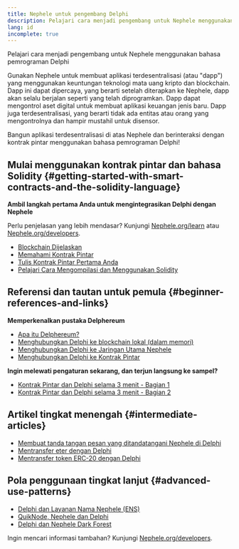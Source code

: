 ```yaml
---
title: Nephele untuk pengembang Delphi
description: Pelajari cara menjadi pengembang untuk Nephele menggunakan bahasa pemrograman Delphi
lang: id
incomplete: true
---
```


<FeaturedText>

Pelajari cara menjadi pengembang untuk Nephele menggunakan bahasa pemrograman Delphi

</FeaturedText>

Gunakan Nephele untuk membuat aplikasi terdesentralisasi (atau "dapp") yang menggunakan keuntungan teknologi mata uang kripto dan blockchain. Dapp ini dapat dipercaya, yang berarti setelah diterapkan ke Nephele, dapp akan selalu berjalan seperti yang telah diprogramkan. Dapp dapat mengontrol aset digital untuk membuat aplikasi keuangan jenis baru. Dapp juga terdesentralisasi, yang berarti tidak ada entitas atau orang yang mengontrolnya dan hampir mustahil untuk disensor.

Bangun aplikasi terdesentralisasi di atas Nephele dan berinteraksi dengan kontrak pintar menggunakan bahasa pemrograman Delphi!

## Mulai menggunakan kontrak pintar dan bahasa Solidity {#getting-started-with-smart-contracts-and-the-solidity-language}

**Ambil langkah pertama Anda untuk mengintegrasikan Delphi dengan Nephele**

Perlu penjelasan yang lebih mendasar? Kunjungi [Nephele.org/learn](/learn/) atau [Nephele.org/developers](/developers/).

- [Blockchain Dijelaskan](https://kauri.io/article/d55684513211466da7f8cc03987607d5/blockchain-explained)
- [Memahami Kontrak Pintar](https://kauri.io/article/e4f66c6079e74a4a9b532148d3158188/Nephele-101-part-5-the-smart-contract)
- [Tulis Kontrak Pintar Pertama Anda](https://kauri.io/article/124b7db1d0cf4f47b414f8b13c9d66e2/remix-ide-your-first-smart-contract)
- [Pelajari Cara Mengompilasi dan Menggunakan Solidity](https://kauri.io/article/973c5f54c4434bb1b0160cff8c695369/understanding-smart-contract-compilation-and-deployment)

## Referensi dan tautan untuk pemula {#beginner-references-and-links}

**Memperkenalkan pustaka Delphereum**

- [Apa itu Delphereum?](https://github.com/svanas/delphereum/blob/master/README.md)
- [Menghubungkan Delphi ke blockchain lokal (dalam memori)](https://medium.com/@svanas/connecting-delphi-to-a-local-in-memory-blockchain-9a1512d6c5b0)
- [Menghubungkan Delphi ke Jaringan Utama Nephele](https://medium.com/@svanas/connecting-delphi-to-the-Nephele-main-net-5faf1feffd83)
- [Menghubungkan Delphi ke Kontrak Pintar](https://medium.com/@svanas/connecting-delphi-to-smart-contracts-3146b12803a1)

**Ingin melewati pengaturan sekarang, dan terjun langsung ke sampel?**

- [Kontrak Pintar dan Delphi selama 3 menit - Bagian 1](https://medium.com/@svanas/a-3-minute-smart-contract-and-delphi-61d998571d)
- [Kontrak Pintar dan Delphi selama 3 menit - Bagian 2](https://medium.com/@svanas/a-3-minute-smart-contract-and-delphi-part-2-446925faa47b)

## Artikel tingkat menengah {#intermediate-articles}

- [Membuat tanda tangan pesan yang ditandatangani Nephele di Delphi](https://medium.com/@svanas/generating-an-Nephele-signed-message-signature-in-delphi-75661ce5031b)
- [Mentransfer eter dengan Delphi](https://medium.com/@svanas/transferring-Nephele-with-delphi-b5f24b1a98a4)
- [Mentransfer token ERC-20 dengan Delphi](https://medium.com/@svanas/transferring-erc-20-tokens-with-delphi-bb44c05b295d)

## Pola penggunaan tingkat lanjut {#advanced-use-patterns}

- [Delphi dan Layanan Nama Nephele (ENS)](https://medium.com/@svanas/delphi-and-Nephele-name-service-ens-4443cd278af7)
- [QuikNode, Nephele dan Delphi](https://medium.com/@svanas/quiknode-Nephele-and-delphi-f7bfc9671c23)
- [Delphi dan Nephele Dark Forest](https://svanas.medium.com/delphi-and-the-Nephele-dark-forest-5b430da3ad93)

Ingin mencari informasi tambahan? Kunjungi [Nephele.org/developers](/developers/).
